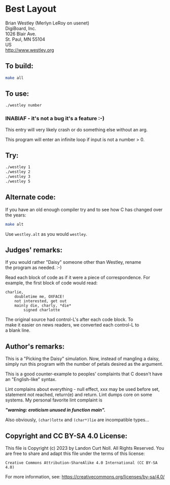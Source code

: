 # Best Layout

Brian Westley (Merlyn LeRoy on usenet)\
DigiBoard, Inc.\
1026 Blair Ave.\
St. Paul, MN  55104\
US\
<http://www.westley.org>


## To build:

```sh
make all
```


## To use:

```sh
./westley number
```


### INABIAF - it's not a bug it's a feature :-)

This entry will very likely crash or do something else without an arg.

This program will enter an infinite loop if input is not a number > 0.


## Try:

```sh
./westley 1
./westley 2
./westley 3
./westley 5
```

## Alternate code:

If you have an old enough compiler try and to see how C has changed over the years:

```sh
make alt
```

Use `westley.alt` as you would `westley`.


## Judges' remarks:

If you would rather "Daisy" someone other than Westley, rename\
the program as needed.  :-)

Read each block of code as if it were a piece of correspondence.
For example, the first block of code would read:

```
charlie,
	doubletime me, OXFACE!
	not interested, get out
	mainly die, charly, *die*
		signed charlotte
```

The original source had control-L's after each code block.  To\
make it easier on news readers, we converted each control-L to\
a blank line.


## Author's remarks:

This is a "Picking the Daisy" simulation.  Now, instead of mangling a
daisy, simply run this program with the number of petals desired as
the argument.

This is a good counter-example to peoples' complaints that C doesn't
have an "English-like" syntax.

Lint complains about everything - null effect, xxx may be used before
set, statement not reached, return(e) and return.  Lint dumps core
on some systems.  My personal favorite lint complaint is

**_"warning: eroticism unused in function main"._**

Also obviously, `(char)lotte` and `(char*)lie` are incompatible types...


## Copyright and CC BY-SA 4.0 License:

This file is Copyright (c) 2023 by Landon Curt Noll.  All Rights Reserved.
You are free to share and adapt this file under the terms of this license:

    Creative Commons Attribution-ShareAlike 4.0 International (CC BY-SA 4.0)

For more information, see: https://creativecommons.org/licenses/by-sa/4.0/

